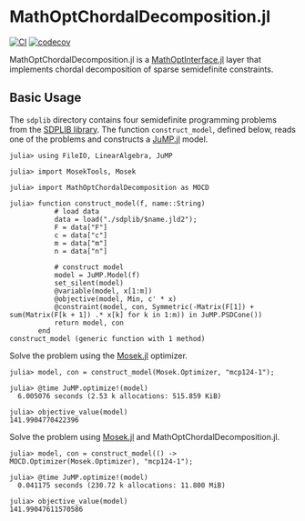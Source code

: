 # MathOptChordalDecomposition.jl

[![CI](https://github.com/samuelsonric/MathOptChordalDecomposition.jl/actions/workflows/ci.yml/badge.svg)](https://github.com/samuelsonric/MathOptChordalDecomposition.jl/actions/workflows/ci.yml)
[![codecov](https://codecov.io/gh/samuelsonric/MathOptChordalDecomposition.jl/graph/badge.svg?token=z67ISx3vkD)](https://codecov.io/gh/samuelsonric/MathOptChordalDecomposition.jl)

MathOptChordalDecomposition.jl is a [MathOptInterface.jl](https://github.com/jump-dev/MathOptInterface.jl) layer that implements chordal decomposition of
sparse semidefinite constraints.

## Basic Usage

The `sdplib` directory contains four semidefinite programming problems from the [SDPLIB library](https://github.com/vsdp/SDPLIB). The function `construct_model`, defined below, reads one of the problems and constructs a [JuMP.jl](https://github.com/jump-dev/JuMP.jl) model.

```julia-repl
julia> using FileIO, LinearAlgebra, JuMP

julia> import MosekTools, Mosek

julia> import MathOptChordalDecomposition as MOCD

julia> function construct_model(f, name::String)
           # load data
           data = load("./sdplib/$name.jld2");
           F = data["F"]
           c = data["c"]
           m = data["m"]
           n = data["n"]
    
           # construct model
           model = JuMP.Model(f)
           set_silent(model)
           @variable(model, x[1:m])
           @objective(model, Min, c' * x)
           @constraint(model, con, Symmetric(-Matrix(F[1]) + sum(Matrix(F[k + 1]) .* x[k] for k in 1:m)) in JuMP.PSDCone())
           return model, con
       end
construct_model (generic function with 1 method)
```

Solve the problem using the [Mosek.jl](https://github.com/MOSEK/Mosek.jl) optimizer.

```julia-repl
julia> model, con = construct_model(Mosek.Optimizer, "mcp124-1");

julia> @time JuMP.optimize!(model)
  6.005076 seconds (2.53 k allocations: 515.859 KiB)

julia> objective_value(model)
141.9904770422396
```

Solve the problem using [Mosek.jl](https://github.com/MOSEK/Mosek.jl) and MathOptChordalDecomposition.jl.

```julia-repl
julia> model, con = construct_model(() -> MOCD.Optimizer(Mosek.Optimizer), "mcp124-1");

julia> @time JuMP.optimize!(model)
  0.041175 seconds (230.72 k allocations: 11.800 MiB)

julia> objective_value(model)
141.99047611570586
```
